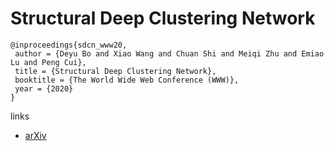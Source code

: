 # Structural Deep Clustering Network

```
@inproceedings{sdcn_www20,
 author = {Deyu Bo and Xiao Wang and Chuan Shi and Meiqi Zhu and Emiao Lu and Peng Cui},
 title = {Structural Deep Clustering Network},
 booktitle = {The World Wide Web Conference (WWW)},
 year = {2020}
} 
```

links
- [arXiv](https://arxiv.org/abs/2002.01633)

